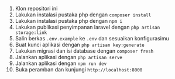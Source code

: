 1. Klon repositori ini
2. Lakukan instalasi pustaka php dengan `composer install`
3. Lakukan instalasi pustaka php dengan `npm i`
4. Lakukan publikasi penyimpanan laravel dengan `php artisan storage:link`
5. Salin berkas `.env.example` ke `.env` dan sesuaikan konfigurasimu
6. Buat kunci aplikasi dengan `php artisan key:generate`
7. Lakukan migrasi dan isi database dengan `composer fresh`
8. Jalankan aplikasi dengan `php artisan serve`
9. Jalankan aplikasi dengan `npm run dev`
10. Buka peramban dan kunjungi `http://localhost:8000`
